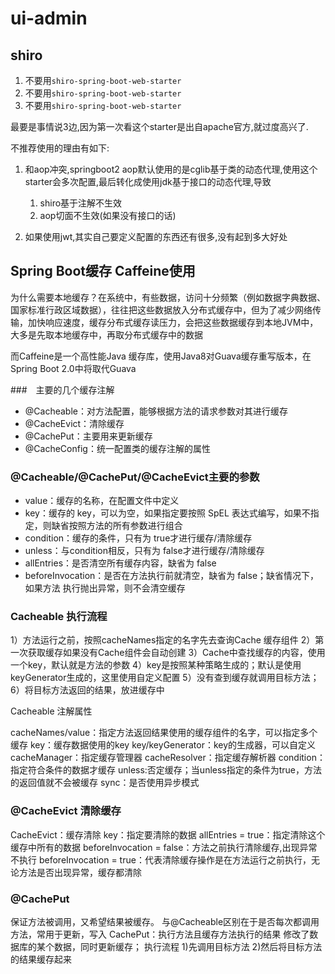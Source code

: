 # ui-admin


## shiro

1. 不要用`shiro-spring-boot-web-starter`
2. 不要用`shiro-spring-boot-web-starter`
3. 不要用`shiro-spring-boot-web-starter`

最要是事情说3边,因为第一次看这个starter是出自apache官方,就过度高兴了.

不推荐使用的理由有如下:

1. 和aop冲突,springboot2 aop默认使用的是cglib基于类的动态代理,使用这个starter会多次配置,最后转化成使用jdk基于接口的动态代理,导致
	
	1. shiro基于注解不生效
	2. aop切面不生效(如果没有接口的话)

2. 如果使用jwt,其实自己要定义配置的东西还有很多,没有起到多大好处


## Spring Boot缓存 Caffeine使用


为什么需要本地缓存？在系统中，有些数据，访问十分频繁（例如数据字典数据、国家标准行政区域数据），往往把这些数据放入分布式缓存中，但为了减少网络传输，加快响应速度，缓存分布式缓存读压力，会把这些数据缓存到本地JVM中，大多是先取本地缓存中，再取分布式缓存中的数据

而Caffeine是一个高性能Java 缓存库，使用Java8对Guava缓存重写版本，在Spring Boot 2.0中将取代Guava


###　主要的几个缓存注解

- @Cacheable：对方法配置，能够根据方法的请求参数对其进行缓存
- @CacheEvict：清除缓存
- @CachePut：主要用来更新缓存
- @CacheConfig：统一配置类的缓存注解的属性


### @Cacheable/@CachePut/@CacheEvict主要的参数

* value：缓存的名称，在配置文件中定义
* key：缓存的 key，可以为空，如果指定要按照 SpEL 表达式编写，如果不指定，则缺省按照方法的所有参数进行组合
* condition：缓存的条件，只有为 true才进行缓存/清除缓存
* unless：与condition相反，只有为 false才进行缓存/清除缓存
* allEntries：是否清空所有缓存内容，缺省为 false
* beforeInvocation：是否在方法执行前就清空，缺省为 false；缺省情况下，如果方法 执行抛出异常，则不会清空缓存

### Cacheable 执行流程

1）方法运行之前，按照cacheNames指定的名字先去查询Cache 缓存组件
2）第一次获取缓存如果没有Cache组件会自动创建
3）Cache中查找缓存的内容，使用一个key，默认就是方法的参数
4）key是按照某种策略生成的；默认是使用keyGenerator生成的，这里使用自定义配置
5）没有查到缓存就调用目标方法；
6）将目标方法返回的结果，放进缓存中

Cacheable 注解属性

cacheNames/value：指定方法返回结果使用的缓存组件的名字，可以指定多个缓存
key：缓存数据使用的key
key/keyGenerator：key的生成器，可以自定义
cacheManager：指定缓存管理器
cacheResolver：指定缓存解析器
condition：指定符合条件的数据才缓存
unless:否定缓存；当unless指定的条件为true，方法的返回值就不会被缓存
sync：是否使用异步模式


### @CacheEvict 清除缓存

CacheEvict：缓存清除
key：指定要清除的数据
allEntries = true：指定清除这个缓存中所有的数据
beforeInvocation = false：方法之前执行清除缓存,出现异常不执行
beforeInvocation = true：代表清除缓存操作是在方法运行之前执行，无论方法是否出现异常，缓存都清除


### @CachePut

保证方法被调用，又希望结果被缓存。
与@Cacheable区别在于是否每次都调用方法，常用于更新，写入
CachePut：执行方法且缓存方法执行的结果
修改了数据库的某个数据，同时更新缓存；
执行流程
 1)先调用目标方法
 2)然后将目标方法的结果缓存起来









